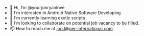 - 👋 Hi, I’m @yourjonryanlove
- 👀 I’m interested in Android Native Software Developing
- 🌱 I’m currently learning exotic scripts
- 💞️ I’m looking to collaborate on potential job vacancy to be filled.
- 📫 How to reach me at jon.l@per-international.com

<!---
yourjonryanlove/yourjonryanlove is a ✨ special ✨ repository because its `README.md` (this file) appears on your GitHub profile.
You can click the Preview link to take a look at your changes.
--->
